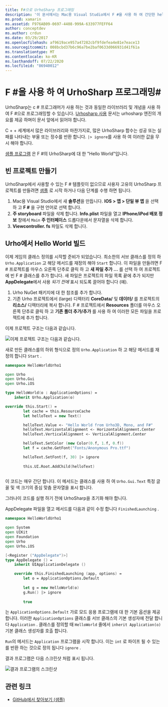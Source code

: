 ```yaml
---
title: F#으로 UrhoSharp 프로그래밍
description: '이 문서에서는 Mac용 Visual Studio에서 F #을 사용 하 여 간단한 hello 세계 UrhoSharp 응용 프로그램을 만드는 방법을 설명 합니다.'
ms.prod: xamarin
ms.assetid: F976AB09-0697-4408-999A-633977FEFF64
author: conceptdev
ms.author: crdun
ms.date: 03/29/2017
ms.openlocfilehash: af9619ace957a47282cbf9fdefea4e81e7eace13
ms.sourcegitcommit: 008bcbd37b6c96a7be2baf0633d066931d41f61a
ms.translationtype: MT
ms.contentlocale: ko-KR
ms.lasthandoff: 07/22/2020
ms.locfileid: "86940012"
---
```

# <a name="programming-urhosharp-with-f"></a>F #을 사용 하 여 UrhoSharp 프로그래밍\#

UrhoSharp는 c # 프로그래머가 사용 하는 것과 동일한 라이브러리 및 개념을 사용 하 여 F #으로 프로그래밍할 수 있습니다. [Urhosharp 사용](~/graphics-games/urhosharp/using.md) 문서는 urhosharp 엔진의 개요를 제공 하며이 문서 앞에서 읽어야 합니다.

C + + 세계에서 많은 라이브러리와 마찬가지로, 많은 UrhoSharp 함수는 성공 또는 실패를 나타내는 부울 또는 정수를 반환 합니다. `|> ignore`를 사용 하 여 이러한 값을 무시 해야 합니다.

[샘플 프로그램](https://github.com/xamarin/recipes/tree/master/Recipes/cross-platform/urho/urho-fsharp/HelloWorldUrhoFsharp) 은 F #의 UrhoSharp에 대 한 "Hello World"입니다.

## <a name="creating-an-empty-project"></a>빈 프로젝트 만들기

UrhoSharp에서 사용할 수 있는 F # 템플릿이 없으므로 사용자 고유의 UrhoSharp 프로젝트를 만들려면 [샘플](https://github.com/xamarin/recipes/tree/master/Recipes/cross-platform/urho/urho-fsharp/HelloWorldUrhoFsharp) 로 시작 하거나 다음 단계를 수행 하면 됩니다.

1. Mac용 Visual Studio에서 새 **솔루션**을 만듭니다. **IOS > 앱 > 단일 뷰 앱** 을 선택 하 고 **F #** 을 구현 언어로 선택 합니다. 
1. **주 storyboard** 파일을 삭제 합니다. **Info.plist** 파일을 열고 **IPhone/iPod 배포 정보** 창에서 `Main` **주 인터페이스** 드롭다운에서 문자열을 삭제 합니다.
1. **Viewcontroller. fs** 파일도 삭제 합니다.

## <a name="building-hello-world-in-urho"></a>Urho에서 Hello World 빌드

이제 게임의 클래스 정의를 시작할 준비가 되었습니다. 최소한의 서브 클래스를 정의 하 `Urho.Application` 고 해당 메서드를 재정의 해야 `Start` 합니다. 이 파일을 만들려면 F # 프로젝트를 마우스 오른쪽 단추로 클릭 하 고 **새 파일 추가 ...** 를 선택 하 여 프로젝트에 빈 F # 클래스를 추가 합니다. 새 파일은 프로젝트의 파일 목록 끝에 추가 되지만 **AppDelegate**에서 사용 *되기 전에* 표시 되도록 끌어야 합니다 (예).

1. Urho NuGet 패키지에 대 한 참조를 추가 합니다.
1. 기존 Urho 프로젝트에서 (large) 디렉터리 **CoreData/** 및 **데이터/** 를 프로젝트의 **리소스/** 디렉터리에 복사 합니다. F # 프로젝트에서 **Resources** 폴더를 마우스 오른쪽 단추로 클릭 하 고 **기존 폴더 추가/추가** 를 사용 하 여 이러한 모든 파일을 프로젝트에 추가 합니다.

이제 프로젝트 구조는 다음과 같습니다.

![이제 프로젝트 구조는 다음과 같습니다.](fsharp-images/solutionpane.png)

새로 만든 클래스를의 하위 형식으로 정의 `Urho.Application` 하 고 해당 메서드를 재정의 합니다 `Start` .

```fsharp
namespace HelloWorldUrho1

open Urho
open Urho.Gui
open Urho.iOS

type HelloWorld(o : ApplicationOptions) =
    inherit Urho.Application(o) 

override this.Start() = 
        let cache = this.ResourceCache
        let helloText = new Text()

        helloText.Value <- "Hello World from Urho3D, Mono, and F#"
        helloText.HorizontalAlignment <- HorizontalAlignment.Center
        helloText.VerticalAlignment <- VerticalAlignment.Center

        helloText.SetColor (new Color(0.f, 1.f, 0.f))
        let f = cache.GetFont("Fonts/Anonymous Pro.ttf")

        helloText.SetFont(f, 30) |> ignore
                  
        this.UI.Root.AddChild(helloText)
            
```

이 코드는 매우 간단 합니다. 이 메서드는 클래스를 사용 하 여 `Urho.Gui.Text` 특정 글꼴 및 색 크기의 중심 맞춤 문자열을 표시 합니다. 

그러나이 코드를 실행 하기 전에 UrhoSharp을 초기화 해야 합니다. 

AppDelegate 파일을 열고 메서드를 다음과 같이 수정 합니다 `FinishedLaunching` .

```fsharp
namespace HelloWorldUrho1

open System
open UIKit
open Foundation
open Urho
open Urho.iOS

[<Register ("AppDelegate")>]
type AppDelegate () =
    inherit UIApplicationDelegate ()

    override this.FinishedLaunching (app, options) =
        let o = ApplicationOptions.Default
     
        let g = new HelloWorld(o)
        g.Run() |> ignore
       
        true
```

는 `ApplicationOptions.Default` 가로 모드 응용 프로그램에 대 한 기본 옵션을 제공 합니다. 이러한 `ApplicationOptions` 클래스를 서브 클래스의 기본 생성자에 전달 합니다 `Application` . 클래스를 정의할 때 `HelloWorld` 줄에서 `inherit Application(o)` 기본 클래스 생성자를 호출 합니다.

`Run`의 메서드는 `Application` 프로그램을 시작 합니다. 이는 `int` 로 파이프 될 수 있는를 반환 하는 것으로 정의 됩니다 `ignore` .

결과 프로그램은 다음 스크린샷 처럼 표시 됩니다.

![결과 프로그램의 스크린샷](fsharp-images/helloworldfsharp.png)

## <a name="related-links"></a>관련 링크

- [GitHub에서 찾아보기 (샘플)](https://github.com/xamarin/recipes/tree/master/Recipes/cross-platform/urho/urho-fsharp/HelloWorldUrhoFsharp)
